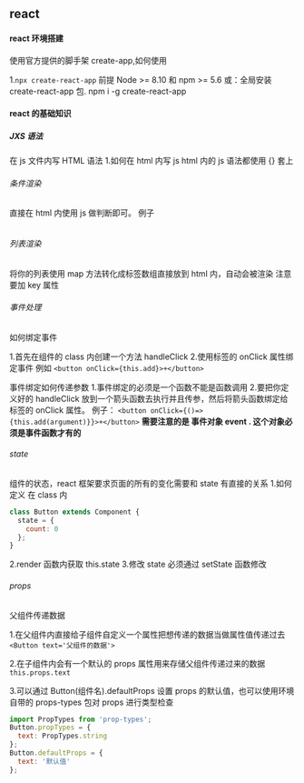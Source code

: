 ## react

#### react 环境搭建

使用官方提供的脚手架 create-app,如何使用

1.`npx create-react-app` 前提 Node >= 8.10 和 npm >= 5.6
或：全局安装 create-react-app 包. npm i -g create-react-app

#### react 的基础知识

##### JXS 语法

在 js 文件内写 HTML 语法 1.如何在 html 内写 js html 内的 js 语法都使用 {} 套上

###### 条件渲染

直接在 html 内使用 js 做判断即可。
例子

```

```

###### 列表渲染

将你的列表使用 map 方法转化成标签数组直接放到 html 内，自动会被渲染 注意要加 key 属性

###### 事件处理

如何绑定事件

1.首先在组件的 class 内创建一个方法 handleClick 2.使用标签的 onClick 属性绑定事件 例如 `<button onClick={this.add}>+</button>`

事件绑定如何传递参数 1.事件绑定的必须是一个函数不能是函数调用 2.要把你定义好的 handleClick 放到一个箭头函数去执行并且传参，然后将箭头函数绑定给标签的 onClick 属性。
例子：
`<button onClick={()=>{this.add(argument)}}>+</button>`
**需要注意的是 事件对象 event . 这个对象必须是事件函数才有的**

###### state

组件的状态，react 框架要求页面的所有的变化需要和 state 有直接的关系 1.如何定义
在 class 内

```js
class Button extends Component {
  state = {
    count: 0
  };
}
```

2.render 函数内获取 this.state 3.修改 state 必须通过 setState 函数修改

###### props

父组件传递数据

1.在父组件内直接给子组件自定义一个属性把想传递的数据当做属性值传递过去
`<Button text='父组件的数据'>`

2.在子组件内会有一个默认的 props 属性用来存储父组件传递过来的数据
`this.props.text`

3.可以通过 Button(组件名).defaultProps 设置 props 的默认值，也可以使用环境自带的 props-types 包对 props 进行类型检查

```js
import PropTypes from 'prop-types';
Button.propTypes = {
  text: PropTypes.string
};
Button.defaultProps = {
  text: '默认值'
};
```
